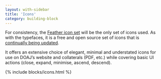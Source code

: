 ```yaml
---
layout: with-sidebar
title: 'Icons'
category: building-block
---
```


For consistency, the [Feather icon set](https://feathericons.com/) will be the only set of icons used. As with the typefaces, it is a free and open source set of icons that is [continually being updated](https://github.com/feathericons/feather/pulls).

It offers an extensive choice of elegant, minimal and understated icons for use on DOAJ’s website and collaterals (PDF, etc.) while covering basic UI actions (close, expand, minimise, ascend, descend).

{% include blocks/icons.html %}
